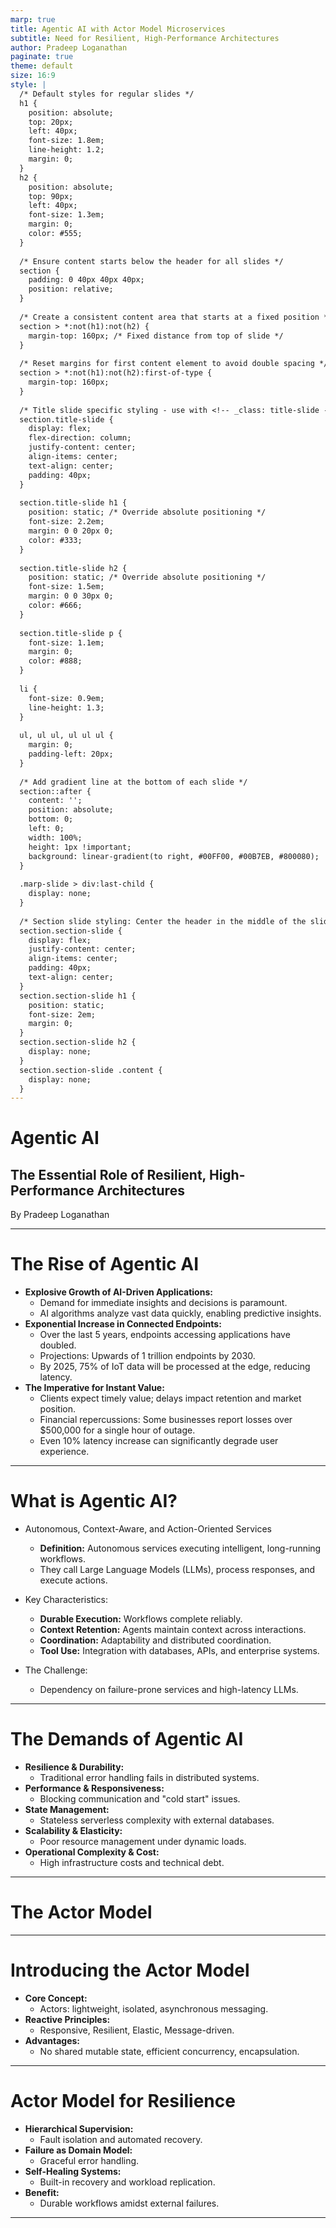```yaml
---
marp: true
title: Agentic AI with Actor Model Microservices
subtitle: Need for Resilient, High-Performance Architectures
author: Pradeep Loganathan
paginate: true
theme: default
size: 16:9
style: |
  /* Default styles for regular slides */
  h1 {
    position: absolute;
    top: 20px;
    left: 40px;
    font-size: 1.8em;
    line-height: 1.2;
    margin: 0;
  }
  h2 {
    position: absolute;
    top: 90px;
    left: 40px;
    font-size: 1.3em;
    margin: 0;
    color: #555;
  }
  
  /* Ensure content starts below the header for all slides */
  section {
    padding: 0 40px 40px 40px;
    position: relative;
  }
  
  /* Create a consistent content area that starts at a fixed position */
  section > *:not(h1):not(h2) {
    margin-top: 160px; /* Fixed distance from top of slide */
  }
  
  /* Reset margins for first content element to avoid double spacing */
  section > *:not(h1):not(h2):first-of-type {
    margin-top: 160px;
  }
  
  /* Title slide specific styling - use with <!-- _class: title-slide --> */
  section.title-slide {
    display: flex;
    flex-direction: column;
    justify-content: center;
    align-items: center;
    text-align: center;
    padding: 40px;
  }
  
  section.title-slide h1 {
    position: static; /* Override absolute positioning */
    font-size: 2.2em;
    margin: 0 0 20px 0;
    color: #333;
  }
  
  section.title-slide h2 {
    position: static; /* Override absolute positioning */
    font-size: 1.5em;
    margin: 0 0 30px 0;
    color: #666;
  }
  
  section.title-slide p {
    font-size: 1.1em;
    margin: 0;
    color: #888;
  }
  
  li {
    font-size: 0.9em;
    line-height: 1.3;
  }
  
  ul, ul ul, ul ul ul {
    margin: 0;
    padding-left: 20px;
  }
  
  /* Add gradient line at the bottom of each slide */
  section::after {
    content: '';
    position: absolute;
    bottom: 0;
    left: 0;
    width: 100%;
    height: 1px !important;
    background: linear-gradient(to right, #00FF00, #00B7EB, #800080);
  }
  
  .marp-slide > div:last-child {
    display: none;
  }
  
  /* Section slide styling: Center the header in the middle of the slide */
  section.section-slide {
    display: flex;
    justify-content: center;
    align-items: center;
    padding: 40px;
    text-align: center;
  }
  section.section-slide h1 {
    position: static;
    font-size: 2em;
    margin: 0;
  }
  section.section-slide h2 {
    display: none;
  }
  section.section-slide .content {
    display: none;
  }
---
```


<!-- _class: title-slide -->

# Agentic AI 

## The Essential Role of Resilient, High-Performance Architectures 

By Pradeep Loganathan

---
# The Rise of Agentic AI

- **Explosive Growth of AI-Driven Applications:**
  - Demand for immediate insights and decisions is paramount.
  - AI algorithms analyze vast data quickly, enabling predictive insights.
- **Exponential Increase in Connected Endpoints:**
  - Over the last 5 years, endpoints accessing applications have doubled.
  - Projections: Upwards of 1 trillion endpoints by 2030.
  - By 2025, 75% of IoT data will be processed at the edge, reducing latency.
- **The Imperative for Instant Value:**
  - Clients expect timely value; delays impact retention and market position.
  - Financial repercussions: Some businesses report losses over $500,000 for a single hour of outage.
  - Even 10% latency increase can significantly degrade user experience.
---
# What is Agentic AI?

- Autonomous, Context-Aware, and Action-Oriented Services
    - **Definition:** Autonomous services executing intelligent, long-running workflows.
    - They call Large Language Models (LLMs), process responses, and execute actions.

- Key Characteristics:
    - **Durable Execution:** Workflows complete reliably.
    - **Context Retention:** Agents maintain context across interactions.
    - **Coordination:** Adaptability and distributed coordination.
    - **Tool Use:** Integration with databases, APIs, and enterprise systems.

- The Challenge:
    - Dependency on failure-prone services and high-latency LLMs.
---

# The Demands of Agentic AI


- **Resilience & Durability:**
  - Traditional error handling fails in distributed systems.
- **Performance & Responsiveness:**
  - Blocking communication and "cold start" issues.
- **State Management:**
  - Stateless serverless complexity with external databases.
- **Scalability & Elasticity:**
  - Poor resource management under dynamic loads.
- **Operational Complexity & Cost:**
  - High infrastructure costs and technical debt.
---

<!-- _class: section-slide -->

# The Actor Model 

---

# Introducing the Actor Model

- **Core Concept:**
  - Actors: lightweight, isolated, asynchronous messaging.
- **Reactive Principles:**
  - Responsive, Resilient, Elastic, Message-driven.
- **Advantages:**
  - No shared mutable state, efficient concurrency, encapsulation.
---

# Actor Model for Resilience

- **Hierarchical Supervision:**
  -   Fault isolation and automated recovery.
- **Failure as Domain Model:**
  -   Graceful error handling.
- **Self-Healing Systems:**
  -   Built-in recovery and workload replication.
- **Benefit:**
  -   Durable workflows amidst external failures.
---